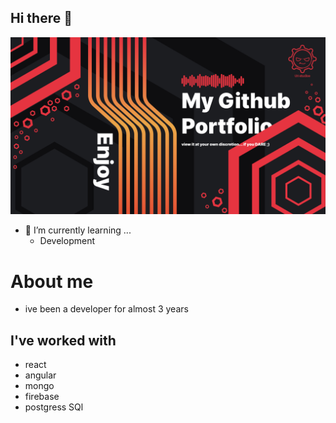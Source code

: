 ## Hi there 👋

<img src="ReadmeAssets\PortfolioImage.jpg">

- 🌱 I’m currently learning ...
    - Development

<!--
**Ungerer221/Ungerer221** is a ✨ _special_ ✨ repository because its `README.md` (this file) appears on your GitHub profile.

Here are some ideas to get you started:

- 🔭 I’m currently working on ...
- 🌱 I’m currently learning ...
- 👯 I’m looking to collaborate on ...
- 🤔 I’m looking for help with ...
- 💬 Ask me about ...
- 📫 How to reach me: ...
- 😄 Pronouns: ...
- ⚡ Fun fact: ...

- Color Pallete
-->
# About me 
- ive been a developer for almost 3 years

## I've worked with 
- react
- angular
- mongo
- firebase
- postgress SQl


